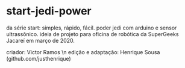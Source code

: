 # start-jedi-power
da série start: simples, rápido, fácil. poder jedi com arduino e sensor ultrassônico. ideia de projeto para oficina de robótica da SuperGeeks Jacareí em março de 2020. 

criador: Victor Ramos \n 
edição e adaptação: Henrique Sousa (github.com/justhenrique) 

